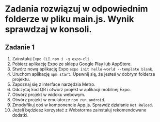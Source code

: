 # Zadania rozwiązuj w odpowiednim folderze w pliku main.js. Wynik sprawdzaj w konsoli.

## Zadanie 1

1. Zainstaluj `Expo CLI`. `npm i -g expo-cli`.
2. Pobierz aplikację Expo ze sklepu Google Play lub AppStore.
3. Stwórz nową aplikację Expo `expo init hello-world --template blank`.
4. Uruchom aplikację `npm start`. Upewnij się, że jesteś w dobrym folderze projektu.
5. Zapoznaj się z interface narzędzia Metro.   
5. Odczytaj kod QR i otwórz projekt w aplikacji mobilnej Expo.
6. Otwórz projekt w widoku webowym.
7. Otwórz projekt w emulatorze `npm run android`.
8. Zmodyfikuj coś w komponencie App.js. Sprawdź działanie `Hot Reload`.
9. Jeżeli będziesz korzystać z Webstorma zainstaluj rekomendowane dodatki.

